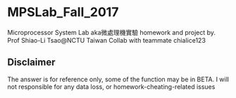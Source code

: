 # MPSLab_Fall_2017
Microprocessor System Lab aka微處理機實驗 homework and project
by. Prof Shiao-Li Tsao@NCTU Taiwan
Collab with teammate chialice123
## Disclaimer
The answer is for reference only, some of the function may be in BETA.
I will not responsible for any data loss, or homework-cheating-related issues
